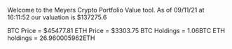 Welcome to the Meyers Crypto Portfolio Value tool. 
As of 09/11/21 at 16:11:52 our valuation is $137275.6 

BTC Price = $45477.81
 ETH Price = $3303.75
BTC Holdings = 1.06BTC
 ETH holdings = 26.960005962ETH 

